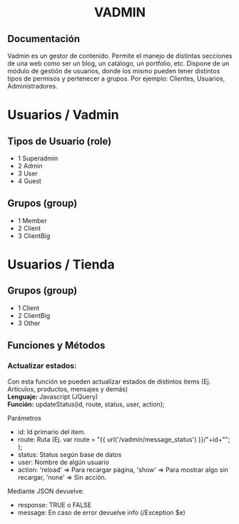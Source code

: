 <h1 align="center">VADMIN</h1>

## Documentación

Vadmin es un gestor de contenido. Permite el manejo de distintas secciones de una web como ser un blog, un catálogo, un portfolio, etc. Dispone de un módulo de gestión de usuarios, donde los mismo pueden tener distintos tipos de permisos y pertenecer a grupos. Por ejemplo: Clientes, Usuarios, Administradores.

# Usuarios / Vadmin
## Tipos de Usuario (role)
- 1 Superadmin 
- 2 Admin 
- 3 User 
- 4 Guest

## Grupos (group)
- 1 Member
- 2 Client
- 3 ClientBig

# Usuarios / Tienda
## Grupos (group)
- 1 Client
- 2 ClientBig
- 3 Other

## Funciones y Métodos

### Actualizar estados:
Con esta función se pueden actualizar estados de distintos items (Ej. Artículos, productos, mensajes y demás) <br>
<b>Lenguaje:</b> Javascript (JQuery) <br>
<b>Función:</b> updateStatus(id, route, status, user, action);

Parámetros <br>
- id: Id primario del item. <br>
- route: Ruta (Ej. var route  = "{{ url('/vadmin/message_status') }}/"+id+""; ); <br>
- status: Status según base de datos <br>
- user: Nombre de algún usuario <br>
- action: 'reload' => Para recargar página, 'show' => Para mostrar algo sin recargar, 'none' => Sin acción. <br>

Mediante JSON devuelve: <br>
- response: TRUE o FALSE <br>
- message: En caso de error devuelve info (/Exception $e) <br>

